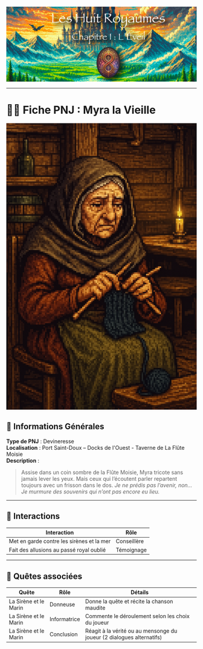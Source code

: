 ![Cover](https://raw.githubusercontent.com/nicolasvauchenet/eightrealms-awakening/refs/heads/main/assets/img/core/cover_documentation.png)

---

# 🧍‍♀️ Fiche PNJ : Myra la Vieille

![myra-la-vieille.png](https://raw.githubusercontent.com/nicolasvauchenet/eightrealms-awakening/refs/heads/main/assets/img/chapter1/npc/myra-la-vieille.png)

## 🧾 Informations Générales

**Type de PNJ** : Devineresse  
**Localisation** : Port Saint-Doux – Docks de l'Ouest - Taverne de La Flûte Moisie  
**Description** :
> Assise dans un coin sombre de la Flûte Moisie, Myra tricote sans jamais lever les yeux. Mais ceux qui l’écoutent
> parler repartent toujours avec un frisson dans le dos.
> *Je ne prédis pas l’avenir, non… Je murmure des souvenirs qui n’ont pas encore eu lieu.*

---

## 💬 Interactions

| Interaction                               | Rôle        |
|-------------------------------------------|-------------|
| Met en garde contre les sirènes et la mer | Conseillère |
| Fait des allusions au passé royal oublié  | Témoignage  |

---

## 📜 Quêtes associées

| Quête                 | Rôle         | Détails                                                               |
|-----------------------|--------------|-----------------------------------------------------------------------|
| La Sirène et le Marin | Donneuse     | Donne la quête et récite la chanson maudite                           |
| La Sirène et le Marin | Informatrice | Commente le déroulement selon les choix du joueur                     |
| La Sirène et le Marin | Conclusion   | Réagit à la vérité ou au mensonge du joueur (2 dialogues alternatifs) |
